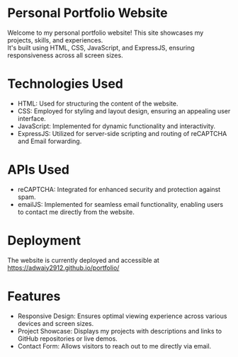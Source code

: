 # Personal Portfolio Website

Welcome to my personal portfolio website! This site showcases my projects, skills, and experiences.  
It's built using HTML, CSS, JavaScript, and ExpressJS, ensuring responsiveness across all screen sizes.

# Technologies Used

-  HTML: Used for structuring the content of the website.
-  CSS: Employed for styling and layout design, ensuring an appealing user interface.
-  JavaScript: Implemented for dynamic functionality and interactivity.
-  ExpressJS: Utilized for server-side scripting and routing of reCAPTCHA and Email forwarding.

# APIs Used

-  reCAPTCHA: Integrated for enhanced security and protection against spam.
-  emailJS: Implemented for seamless email functionality, enabling users to contact me directly from the website.

# Deployment

The website is currently deployed and accessible at  
https://adwaiy2912.github.io/portfolio/

# Features

-  Responsive Design: Ensures optimal viewing experience across various devices and screen sizes.
-  Project Showcase: Displays my projects with descriptions and links to GitHub repositories or live demos.
-  Contact Form: Allows visitors to reach out to me directly via email.
